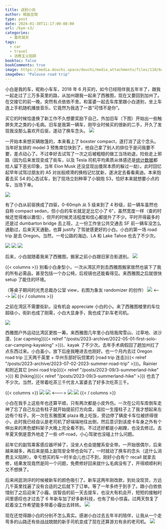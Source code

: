 ```yaml
---
title: 送别小白
author: 椒盐豆豉
type: post
date: 2024-01-30T11:17:00-08:00
url: /bye-s3/
categories:
  - 喜欢就买
tags:
  - car
  - travel
  - 消费主义陷阱
booktoc: false
bookComments: true
image: https://media.douchi.space/douchi/media_attachments/files/110/648/105/053/431/067/original/66393d5e17d07c78.png
imageDes: "Palouse road trip"
---
```


小白是我的车，昵称小车车，2018 年 6 月买的，如今已经陪伴我五年半了，跟我一起走过了三万多英里的路，从加州跟我一起来了西雅图，现在又要回到加州了。在交接它的前一晚，突然有点依依不舍。和富婆一起去车库里跟小白道别，坐上车连上手机随机播放音乐，它竟然为我选了一首“可惜不是你”。

<!--more-->

买它的时候恰逢换了新工作不久想要奖励下自己，外加旧车（下图）开始出一些触屏失灵之类的小毛病。旧车是我第一辆车，刚毕业时候买的很新的二手，开久了发现我没那么喜欢开后驱，遂动了换车念头。
![](https://media.douchi.space/douchi/media_attachments/files/111/837/984/968/374/131/original/82fa52945ea1cbc9.jpg)

一开始本来想买辆敞篷的，本来看上了 boxster compact，遂打消了这个念头。当年好友排的 model 3 预售席位快到了，他自己拿了别人的排位于是问我要不要，差点动心了。不过幸好去试驾了一次之后被粗糙的做工当场劝退，险些走上邪路（因为后来发现变成了街车，以及 Tesla 司机平均素质从体感还是[统计数据](https://t.me/mtfront/2980)都给人留下恶劣印象，当年 Elon Musk 还没显现出傻屌本质的躲过一劫）。此时回忆起早年试驾过朋友的 A5 对丝般顺滑的换档记忆犹新，遂决定去看看奥迪。本来抱着去买 S4 的心态试车，到了现场立刻种草了小钢炮 S3，恰好本来就想要小点的车，当场下单。

![](https://media.douchi.space/douchi/media_attachments/files/111/838/030/349/527/859/original/f1f56c772e382db2.png)

有了小白从前驱换成了四驱，0-60mph 从 5 级来到了 4 秒级，前一辆车虽然也自称 compact sedan，但小白的车长就足足比它小了 6"，虽然宽度一样（查的时候还觉得难以置信），但开的时候灵活程度和信心都提升了不少。平时开得最多的还是过 dumbarton bridge 去上班，上一份工作坐公共交通去 SF 前一辆车没怎么通勤过，后来天天通勤，也算 justify 了驾驶感更好的小白。小白的第一场 road trip 是去 Oregon。当然，一号公路的海边、LA 和 Lake Tahoe 也去了不少次。

![](https://media.douchi.space/douchi/media_attachments/files/111/838/055/876/126/458/original/a0cf584334228c40.png)
![](https://media.douchi.space/douchi/media_attachments/files/111/838/058/710/027/742/original/e5a5c0008fe0690f.png)
![](https://media.douchi.space/douchi/media_attachments/files/111/840/617/521/484/222/original/1d935e5f3f116e9e.png)

后来，小白就随着我来了西雅图，搬家之前小白跟旧家合影道别。
![](https://media.douchi.space/douchi/media_attachments/files/111/840/684/817/093/080/original/d63b5f3f693f0c9b.png)

{{< columns >}}
别看小白身型小，一次从湾区开到去西雅图搬家居然也装下了我的所有必需品，甚至包括一个办公椅，后视镜也还能看得见。来西雅图之后就很快 setup 了能住的环境。

（等桌子期间的光秃总裁办公室 view，右图为象友 randomizer 的创作）
![](https://media.douchi.space/douchi/media_attachments/files/111/846/452/383/878/910/original/6d4a9bd666c02aba.png)
<--->
![](https://media.douchi.space/douchi/media_attachments/files/107/363/338/119/275/273/original/30fcc7f51597bd53.png)
{{< / columns >}}

之前在湾区不需要街趴，没有机会 appreciate 小白的小。来了西雅图楼里的车位超级小，街趴也成了刚需，小白大显身手，我也成了趴车老司机。

![](https://media.douchi.space/douchi/media_attachments/files/109/248/550/139/351/301/original/1c2bc76c71a5bf71.png)

西雅图户外运动比湾区更胜一筹。来西雅图几年里小白陪我爬雪山、过草地、进沙漠、[car capming]({{< relref "/posts/2023-archive/2022-05-01-first-solo-car-camping-kayaking" >}})、kayak 了不少次。去年手术病假回了趟加州扛了点东西过来。小白虽小，放下后座我睡进去也刚好。也一个月内去过 Oregon road trip 三天两千英里 + 华州东部好玩但累的 [road trip 连击]({{< relref "/posts/2023-archive/2023-07-02-2023-summer-road-trip" >}})。Rainier 和附近其它 [mini road trip]({{< relref "/posts/2023-09/3-summerland-hike" >}}) 和 [hiking]({{< relref "/posts/2023-09/3-summerland-hike" >}}) 也去了不少次。当然，还带着吃茶三千代言人富婆去了好多次吃茶三千。

{{< columns >}}
![](https://media.douchi.space/douchi/media_attachments/files/109/760/474/515/896/434/original/02df00d6eeaee494.jpeg)
![](https://media.douchi.space/douchi/media_attachments/files/110/648/105/053/431/067/original/66393d5e17d07c78.png)
<--->
![](https://media.douchi.space/douchi/media_attachments/files/111/840/706/106/001/084/original/a43f8fb7ae1970a6.jpg)
![](https://douchi.sfo3.digitaloceanspaces.com/blog-scw/2022/05/20220430_143942_2-1024x768.jpeg)
{{< / columns >}}

小白在我手上这些年也还算平顺，只有两次都是小皮外伤。一次在公司车库倒车走神了忘了自己左边有柱子就开始提前打方向盘，滋拉一生撞柱子上了我才想起来左边有个柱子。另一次在东雅图某 plaza 晚上吃饭，旁边停了辆皮卡车位被挤得很小，此时我已经自认是老司机了好端端地往出倒，然后意识到该皮卡车身之外有个伸出来的黑色塑料架子大晚上完全看不到。不过还好都是小剐蹭，也没去修过。去年夏天倒是意外地走了一些 off-road，小心驾驶也没碰上什么问题。

前年它的副驾乘客感应器坏掉了，没坐人也会提醒系安全带。一开始很偶尔，后来越来越多，再后来是插上副驾安全带也会叫了，一时就动了换车的念头（这什么消费主义陷阱）。幸亏想买的车一时半会儿也订不到，刚好小白有个 recall 就拿去修，结果发现竟然是同一个问题，免费修好回来就什么毛病没有了，开得顺顺利利又不想换了。

后来闲逛测评的时候被新车的颜色吸引了。新车这两年刚改款，到处没现货，方远几千英里找遍了没有合适的之后就下了订单。等了一年多终于到手了。跟小白依依惜别了之后迎来了小霾。拔智齿的前一天去提车，也没大有机会开，短短的接触时间里感叹也才过去了 6 年新车加了好多新科技，也有了些小惊喜。过两天恢复了趁着没工作希望能多带着小霾出去转转。
![](https://media.douchi.space/douchi/media_attachments/files/111/843/320/287/477/707/original/5b297f716a420991.jpg)

现在还觉得跟小白的分别不怎么真实。感谢小白过去五年半的陪伴，让我从一个走弯多的山路还有些战战兢兢的新手司机变成了现在还算游刃有余的老司机。
![](https://media.douchi.space/douchi/media_attachments/files/111/846/401/726/905/318/original/6230648225926942.jpg)
